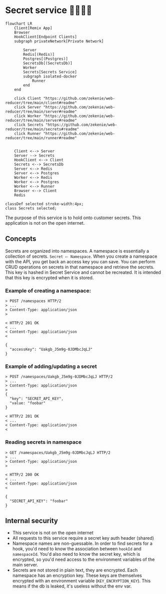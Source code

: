 # Secret service 👩‍✈️👨‍✈️

```mermaid
flowchart LR
    Client[Remix App]
    Browser
    HookClient[Endpoint Clients]
    subgraph privateNetwork[Private Network]

        Server
        Redis[(Redis)]
        Postgres[(Postgres)]
        SecretsDb[(SecretsDb)]
        Worker
        Secrets[Secrets Service]
        subgraph isolated-docker
            Runner
        end
    end

    click Client "https://github.com/zekenie/web-reducer/tree/main/client#readme"
    click Server "https://github.com/zekenie/web-reducer/tree/main/server#readme"
    click Worker "https://github.com/zekenie/web-reducer/tree/main/server#readme"
    click Secrets "https://github.com/zekenie/web-reducer/tree/main/secrets#readme"
    click Runner "https://github.com/zekenie/web-reducer/tree/main/runner#readme"


    Client <--> Server
    Server --> Secrets
    HookClient <--> Client
    Secrets <--> SecretsDb
    Server <--> Redis
    Server <--> Postgres
    Worker <--> Redis
    Worker <--> Postgres
    Worker <--> Runner
    Browser <--> Client
    Redis

classDef selected stroke-width:4px;
class Secrets selected;
```

The purpose of this service is to hold onto customer secrets. This application is not on the open internet.

## Concepts

Secrets are organized into namespaces. A namespace is essentially a collection of secrets. `Secret ⤚ Namespace`. When you create a namespace with the API, you get back an access key you can save. You can perform CRUD operations on secrets in that namespace and retrieve the secrets. This key is hashed in Secret Service and cannot be recreated. It is intended that this key is encrypted when it is stored.

### Example of creating a namespace:

```
> POST /namespaces HTTP/2
> ...
> Content-Type: application/json
>

< HTTP/2 201 OK
< ...
< Content-Type: application/json
<

{
  "accessKey": "Uakgb_J5m9g-0JDMbcJqLJ"
}
```

### Example of adding/updating a secret

```
> POST /namespaces/Uakgb_J5m9g-0JDMbcJqLJ HTTP/2
> ...
> Content-Type: application/json
>
{
  "key": "SECRET_API_KEY",
  "value: "foobar"
}

< HTTP/2 201 OK
< ...
< Content-Type: application/json
<

```

### Reading secrets in namespace

```
> GET /namespaces/Uakgb_J5m9g-0JDMbcJqLJ HTTP/2
> ...
> Content-Type: application/json
>

< HTTP/2 200 OK
< ...
< Content-Type: application/json
<

{
  "SECRET_API_KEY": "foobar"
}
```

## Internal security

- This service is not on the open internet
- All requests to this service require a secret key auth header (shared)
- Namespace names are non-guessable. In order to find secrets for a hook, you'd need to know the association between `hookId` and `namespaceId`. You'd also need to know the secret key, which is encrypted, so you'd need access to the environment variables of the main server.
- Secrets are not stored in plain text, they are encrypted. Each namespace has an encryption key. These keys are themselves encrypted with an environment variable (`KEY_ENCRYPTION_KEY`). This means if the db is leaked, it's useless without the env var.
